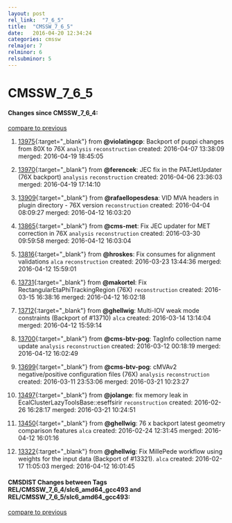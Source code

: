 ```yaml
---
layout: post
rel_link:  "7_6_5"
title:  "CMSSW_7_6_5"
date:   2016-04-20 12:34:24
categories: cmssw
relmajor: 7
relminor: 6
relsubminor: 5
---
```


# CMSSW_7_6_5
#### Changes since CMSSW_7_6_4:

[compare to previous](https://github.com/cms-sw/cmssw/compare/CMSSW_7_6_4...CMSSW_7_6_5)



1. [13975](http://github.com/cms-sw/cmssw/pull/13975){:target="_blank"}  from **@violatingcp**: Backport of puppi changes from 80X to 76X `analysis`  `reconstruction`  created: 2016-04-07 13:38:09 merged: 2016-04-19 18:45:05

2. [13970](http://github.com/cms-sw/cmssw/pull/13970){:target="_blank"}  from **@ferencek**: JEC fix in the PATJetUpdater (76X backport) `analysis`  `reconstruction`  created: 2016-04-06 23:36:03 merged: 2016-04-19 17:14:10

3. [13909](http://github.com/cms-sw/cmssw/pull/13909){:target="_blank"}  from **@rafaellopesdesa**: VID MVA headers in plugin directory - 76X version `reconstruction`  created: 2016-04-04 08:09:27 merged: 2016-04-12 16:03:20

4. [13865](http://github.com/cms-sw/cmssw/pull/13865){:target="_blank"}  from **@cms-met**: Fix JEC updater for MET correction in 76X `analysis`  `reconstruction`  created: 2016-03-30 09:59:58 merged: 2016-04-12 16:03:04

5. [13816](http://github.com/cms-sw/cmssw/pull/13816){:target="_blank"}  from **@hroskes**: Fix consumes for alignment validations `alca`  `reconstruction`  created: 2016-03-23 13:44:36 merged: 2016-04-12 15:59:01

6. [13731](http://github.com/cms-sw/cmssw/pull/13731){:target="_blank"}  from **@makortel**: Fix RectangularEtaPhiTrackingRegion (76X) `reconstruction`  created: 2016-03-15 16:38:16 merged: 2016-04-12 16:02:18

7. [13712](http://github.com/cms-sw/cmssw/pull/13712){:target="_blank"}  from **@ghellwig**: Multi-IOV weak mode constraints (Backport of #13710) `alca`  created: 2016-03-14 13:14:04 merged: 2016-04-12 15:59:14

8. [13700](http://github.com/cms-sw/cmssw/pull/13700){:target="_blank"}  from **@cms-btv-pog**: TagInfo collection name update `analysis`  `reconstruction`  created: 2016-03-12 00:18:19 merged: 2016-04-12 16:02:49

9. [13699](http://github.com/cms-sw/cmssw/pull/13699){:target="_blank"}  from **@cms-btv-pog**: cMVAv2 negative/positive configuration files (76X) `analysis`  `reconstruction`  created: 2016-03-11 23:53:06 merged: 2016-03-21 10:23:27

10. [13497](http://github.com/cms-sw/cmssw/pull/13497){:target="_blank"}  from **@jolange**: fix memory leak in EcalClusterLazyToolsBase::eseffsirir `reconstruction`  created: 2016-02-26 16:28:17 merged: 2016-03-21 10:24:51

11. [13450](http://github.com/cms-sw/cmssw/pull/13450){:target="_blank"}  from **@ghellwig**: 76 x backport latest geometry comparison features `alca`  created: 2016-02-24 12:31:45 merged: 2016-04-12 16:01:16

12. [13322](http://github.com/cms-sw/cmssw/pull/13322){:target="_blank"}  from **@ghellwig**: Fix MillePede workflow using weights for the input data (Backport of #13321). `alca`  created: 2016-02-17 11:05:03 merged: 2016-04-12 16:01:45

#### CMSDIST Changes between Tags REL/CMSSW_7_6_4/slc6_amd64_gcc493 and REL/CMSSW_7_6_5/slc6_amd64_gcc493:

[compare to previous](https://github.com/cms-sw/cmsdist/compare/REL/CMSSW_7_6_4/slc6_amd64_gcc493...REL/CMSSW_7_6_5/slc6_amd64_gcc493)


